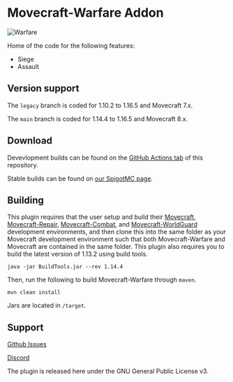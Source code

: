 # Movecraft-Warfare Addon
![Warfare](https://github.com/APDevTeam/Movecraft-Warfare/actions/workflows/maven.yml/badge.svg)

Home of the code for the following features:
 - Siege
 - Assault

## Version support
The `legacy` branch is coded for 1.10.2 to 1.16.5 and Movecraft 7.x.

The `main` branch is coded for 1.14.4 to 1.16.5 and Movecraft 8.x.

## Download
Devevlopment builds can be found on the [GitHub Actions tab](https://github.com/APDevTeam/Movecraft-Warfare/actions) of this repository.

Stable builds can be found on [our SpigotMC page](https://www.spigotmc.org/resources/movecraft-warfare.87359/).

## Building
This plugin requires that the user setup and build their [Movecraft](https://github.com/APDevTeam/Movecraft), [Movecraft-Repair](https://github.com/APDevTeam/Movecraft-Repair), [Movecraft-Combat](https://github.com/TylerS1066/Movecraft-Combat), and [Movecraft-WorldGuard](https://github.com/APDevTeam/Movecraft-WorldGuard) development environments, and then clone this into the same folder as your Movecraft development environment such that both Movecraft-Warfare and Movecraft are contained in the same folder.  This plugin also requires you to build the latest version of 1.13.2 using build tools.

```
java -jar BuildTools.jar --rev 1.14.4
```

Then, run the following to build Movecraft-Warfare through `maven`.
```
mvn clean install
```
Jars are located in `/target`.


## Support
[Github Issues](https://github.com/APDevTeam/Movecraft-Warfare/issues)

[Discord](http://bit.ly/JoinAP-Dev)

The plugin is released here under the GNU General Public License v3.

